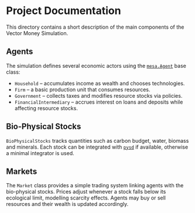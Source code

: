 # Project Documentation

This directory contains a short description of the main components of the Vector Money Simulation.

## Agents

The simulation defines several economic actors using the [`mesa.Agent`](https://mesa.readthedocs.io/) base class:

- `Household` – accumulates income as wealth and chooses technologies.
- `Firm` – a basic production unit that consumes resources.
- `Government` – collects taxes and modifies resource stocks via policies.
- `FinancialIntermediary` – accrues interest on loans and deposits while affecting resource stocks.

## Bio-Physical Stocks

`BioPhysicalStocks` tracks quantities such as carbon budget, water, biomass and minerals. Each stock can be integrated with [`pysd`](https://github.com/SDXorg/pysd) if available, otherwise a minimal integrator is used.

## Markets

The `Market` class provides a simple trading system linking agents with the bio-physical stocks. Prices adjust whenever a stock falls below its ecological limit, modelling scarcity effects. Agents may buy or sell resources and their wealth is updated accordingly.

